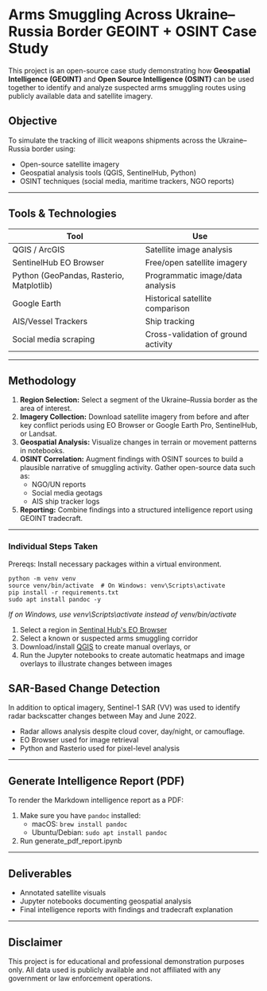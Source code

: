 # Arms Smuggling Across Ukraine–Russia Border GEOINT + OSINT Case Study

This project is an open-source case study demonstrating how **Geospatial Intelligence (GEOINT)** and **Open Source Intelligence (OSINT)** can be used together to identify and analyze suspected arms smuggling routes using publicly available data and satellite imagery.

## Objective

To simulate the tracking of illicit weapons shipments across the Ukraine–Russia border using:

- Open-source satellite imagery
- Geospatial analysis tools (QGIS, SentinelHub, Python)
- OSINT techniques (social media, maritime trackers, NGO reports)

---

## Tools & Technologies

| Tool | Use |
|------|-----|
| QGIS / ArcGIS | Satellite image analysis |
| SentinelHub EO Browser | Free/open satellite imagery |
| Python (GeoPandas, Rasterio, Matplotlib) | Programmatic image/data analysis |
| Google Earth | Historical satellite comparison |
| AIS/Vessel Trackers | Ship tracking |
| Social media scraping | Cross-validation of ground activity |

---

## Methodology

1. **Region Selection:** Select a segment of the Ukraine–Russia border as the area of interest.
2. **Imagery Collection:** Download satellite imagery from before and after key conflict periods using EO Browser or Google Earth Pro, SentinelHub, or Landsat.
3. **Geospatial Analysis:** Visualize changes in terrain or movement patterns in notebooks.
4. **OSINT Correlation:** Augment findings with OSINT sources to build a plausible narrative of smuggling activity. Gather open-source data such as:
   - NGO/UN reports
   - Social media geotags
   - AIS ship tracker logs
5. **Reporting:** Combine findings into a structured intelligence report using GEOINT tradecraft.

---
### Individual Steps Taken

Prereqs: Install necessary packages within a virtual environment.

```
python -m venv venv
source venv/bin/activate  # On Windows: venv\Scripts\activate
pip install -r requirements.txt
sudo apt install pandoc -y
```
*If on Windows, use venv\Scripts\activate instead of venv/bin/activate*

1. Select a region in [Sentinal Hub's EO Browser](https://apps.sentinel-hub.com/eo-browser/)
2. Select a known or suspected arms smuggling corridor
3. Download/install [QGIS](https://qgis.org/download/) to create manual overlays, or
4. Run the Jupyter notebooks to create automatic heatmaps and image overlays to illustrate changes between images

## SAR-Based Change Detection

In addition to optical imagery, Sentinel-1 SAR (VV) was used to identify radar backscatter changes between May and June 2022.

- Radar allows analysis despite cloud cover, day/night, or camouflage.  
- EO Browser used for image retrieval  
- Python and Rasterio used for pixel-level analysis  

---

## Generate Intelligence Report (PDF)

To render the Markdown intelligence report as a PDF:

1. Make sure you have `pandoc` installed:
   - macOS: `brew install pandoc`
   - Ubuntu/Debian: `sudo apt install pandoc`
2. Run generate_pdf_report.ipynb
---

## Deliverables

- Annotated satellite visuals
- Jupyter notebooks documenting geospatial analysis
- Final intelligence reports with findings and tradecraft explanation

---

## Disclaimer

This project is for educational and professional demonstration purposes only. All data used is publicly available and not affiliated with any government or law enforcement operations.
